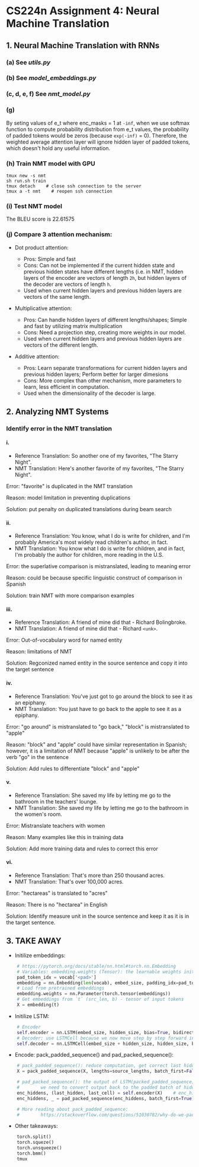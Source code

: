 # CS224n Assignment 4: Neural Machine Translation

## 1. Neural Machine Translation with RNNs

### (a) See *utils.py*
### (b) See *model_embeddings.py*
### (c, d, e, f) See *nmt_model.py*
### (g)
By seting values of e_t where enc_masks = 1 at `-inf`, when we use softmax function to compute probability distribution from e_t values, the probability of padded tokens would be zeros (because `exp(-inf)` = 0). Therefore, the weighted average attention layer will ignore hidden layer of padded tokens, which doesn't hold any useful information.

### (h) Train NMT model with GPU
```
tmux new -s nmt
sh run.sh train
tmux detach    # close ssh connection to the server
tmux a -t nmt    # reopen ssh connection
```

### (i) Test NMT model
The BLEU score is 22.61575

### (j) Compare 3 attention mechanism:
- Dot product attention:
    - Pros: Simple and fast
    - Cons: Can not be implemented if the current hidden state and previous hidden states have different lengths (i.e. in NMT, hidden layers of the encoder are vectors of length `2h`, but hidden layers of the decoder are vectors of length `h`.
    - Used when current hidden layers and previous hidden layers are vectors of the same length.
    
- Multiplicative attention:
    - Pros: Can handle hidden layers of different lengths/shapes; Simple and fast by utilizing matrix multiplication
    - Cons: Need a projection step, creating more weights in our model.
    - Used when current hidden layers and previous hidden layers are vectors of the different length.
    
- Additive attention:
    - Pros: Learn separate transformations for current hidden layers and previous hidden layers; Perform better for larger dimesions
    - Cons: More complex than other mechanism, more parameters to learn, less efficient in computation.
    - Used when the dimensionality of the decoder is large.
    
## 2. Analyzing NMT Systems
### Identify error in the NMT translation
#### i.
- Reference Translation: So another one of my favorites, "The Starry Night".
- NMT Translation: Here's another favorite of my favorites, "The Starry Night".

Error: "favorite" is duplicated in the NMT translation

Reason: model limitation in preventing duplications

Solution: put penalty on duplicated translations during beam search

#### ii.
- Reference Translation: You know, what I do is write for children, and I'm probably America's most widely read children's author, in fact.
- NMT Translation: You know what I do is write for children, and in fact, I'm probably the author for children, more reading in the U.S.

Error: the superlative comparison is mistranslated, leading to meaning error

Reason: could be because specific linguistic construct of comparison in Spanish

Solution: train NMT with more comparison examples

#### iii.
- Reference Translation: A friend of mine did that - Richard Bolingbroke.
- NMT Translation: A friend of mine did that - Richard `<unk>`.
    
Error: Out-of-vocabulary word for named entity

Reason: limitations of NMT

Solution: Regconized named entity in the source sentence and copy it into the target sentence
    
#### iv.
- Reference Translation: You've just got to go around the block to see it as an epiphany.
- NMT Translation: You just have to go back to the apple to see it as a epiphany.

Error: "go around" is mistranslated to "go back," "block" is mistranslated to "apple"

Reason: "block" and "apple" could have similar representation in Spanish; however, it is a limitation of NMT because "apple" is unlikely to be after the verb "go" in the sentence

Solution: Add rules to differentiate "block" and "apple"
    
#### v.
- Reference Translation: She saved my life by letting me go to the bathroom in the teachers' lounge.
- NMT Translation: She saved my life by letting me go to the bathroom in the women's room.

Error: Mistranslate teachers with women

Reason: Many examples like this in training data

Solution: Add more training data and rules to correct this error

#### vi.
- Reference Translation: That's more than 250 thousand acres.
- NMT Translation: That's over 100,000 acres.

Error: "hectareas" is translated to "acres"

Reason: There is no "hectarea" in English

Solution: Identify measure unit in the source sentence and keep it as it is in the target sentence.



## 3. TAKE AWAY

- Initilize embeddings:
```python
    # https://pytorch.org/docs/stable/nn.html#torch.nn.Embedding
    # Variables: embedding.weights (Tensor): the learnable weights initialized from N(0,1)
    pad_token_idx = vocab['<pad>']
    embedding = nn.Embedding(len(vocab), embed_size, padding_idx=pad_token_idx)
    # Load from pretrained embeddings
    embedding.weights = nn.Parameter(torch.tensor(embeddings))
    # Get embeddings from `t` (src_len, b) - tensor of input tokens
    X = embedding(t)
```

-  Initilize LSTM:
```python
    # Encoder
    self.encoder = nn.LSTM(embed_size, hidden_size, bias=True, bidirectional=True)
    # Decoder: use LSTMCell because we now move step by step forward in the Decoder
    self.decoder = nn.LSTMCell(embed_size + hidden_size, hidden_size, bias=True)
```

- Encode: pack_padded_sequence() and pad_packed_sequence():

```python
    # pack_padded_sequence(): reduce computation, get correct last hidden layers on padded sentences
    X = pack_padded_sequence(X, lengths=source_lengths, batch_first=False)    # # (src_len, b, e)

    # pad_packed_sequence(): the output of LSTM(packed_padded_sequence) is a batch of packed sequences,
    #        we need to convert output back to the padded batch of hidden layers.
    enc_hiddens, (last_hidden, last_cell) = self.encoder(X)    # enc_hiddens: packed sequence (src_len, b, h*2); last_hidden, last_cell: (2, b, h)
    enc_hiddens, _ = pad_packed_sequence(enc_hiddens, batch_first=True) # enc_hiddens: (b, src_len, h*2)

    # More reading about pack_padded_sequence:
    #        https://stackoverflow.com/questions/51030782/why-do-we-pack-the-sequences-in-pytorch
```

- Other takeaways:
```python
    torch.split()
    torch.squeze()
    torch.unsqueeze()
    torch.bmm()
    tmux
```